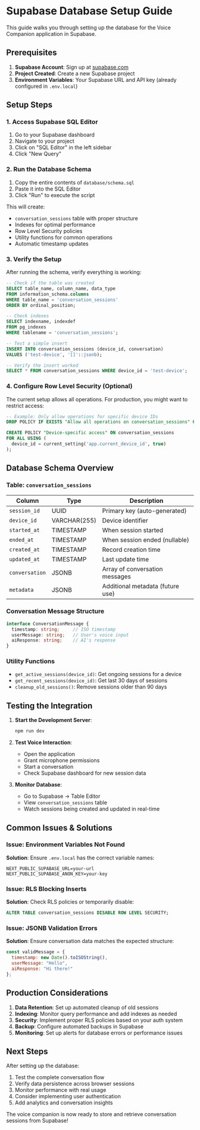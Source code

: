# Supabase Database Setup Guide

This guide walks you through setting up the database for the Voice Companion application in Supabase.

## Prerequisites

1. **Supabase Account**: Sign up at [supabase.com](https://supabase.com)
2. **Project Created**: Create a new Supabase project
3. **Environment Variables**: Your Supabase URL and API key (already configured in `.env.local`)

## Setup Steps

### 1. Access Supabase SQL Editor

1. Go to your Supabase dashboard
2. Navigate to your project
3. Click on "SQL Editor" in the left sidebar
4. Click "New Query"

### 2. Run the Database Schema

1. Copy the entire contents of `database/schema.sql`
2. Paste it into the SQL Editor
3. Click "Run" to execute the script

This will create:
- `conversation_sessions` table with proper structure
- Indexes for optimal performance
- Row Level Security policies
- Utility functions for common operations
- Automatic timestamp updates

### 3. Verify the Setup

After running the schema, verify everything is working:

```sql
-- Check if the table was created
SELECT table_name, column_name, data_type 
FROM information_schema.columns 
WHERE table_name = 'conversation_sessions'
ORDER BY ordinal_position;

-- Check indexes
SELECT indexname, indexdef 
FROM pg_indexes 
WHERE tablename = 'conversation_sessions';

-- Test a simple insert
INSERT INTO conversation_sessions (device_id, conversation) 
VALUES ('test-device', '[]'::jsonb);

-- Verify the insert worked
SELECT * FROM conversation_sessions WHERE device_id = 'test-device';
```

### 4. Configure Row Level Security (Optional)

The current setup allows all operations. For production, you might want to restrict access:

```sql
-- Example: Only allow operations for specific device IDs
DROP POLICY IF EXISTS "Allow all operations on conversation_sessions" ON conversation_sessions;

CREATE POLICY "Device-specific access" ON conversation_sessions
FOR ALL USING (
  device_id = current_setting('app.current_device_id', true)
);
```

## Database Schema Overview

### Table: `conversation_sessions`

| Column | Type | Description |
|--------|------|-------------|
| `session_id` | UUID | Primary key (auto-generated) |
| `device_id` | VARCHAR(255) | Device identifier |
| `started_at` | TIMESTAMP | When session started |
| `ended_at` | TIMESTAMP | When session ended (nullable) |
| `created_at` | TIMESTAMP | Record creation time |
| `updated_at` | TIMESTAMP | Last update time |
| `conversation` | JSONB | Array of conversation messages |
| `metadata` | JSONB | Additional metadata (future use) |

### Conversation Message Structure

```typescript
interface ConversationMessage {
  timestamp: string;     // ISO timestamp
  userMessage: string;   // User's voice input
  aiResponse: string;    // AI's response
}
```

### Utility Functions

- `get_active_sessions(device_id)`: Get ongoing sessions for a device
- `get_recent_sessions(device_id)`: Get last 30 days of sessions
- `cleanup_old_sessions()`: Remove sessions older than 90 days

## Testing the Integration

1. **Start the Development Server**:
   ```bash
   npm run dev
   ```

2. **Test Voice Interaction**:
   - Open the application
   - Grant microphone permissions
   - Start a conversation
   - Check Supabase dashboard for new session data

3. **Monitor Database**:
   - Go to Supabase → Table Editor
   - View `conversation_sessions` table
   - Watch sessions being created and updated in real-time

## Common Issues & Solutions

### Issue: Environment Variables Not Found
**Solution**: Ensure `.env.local` has the correct variable names:
```
NEXT_PUBLIC_SUPABASE_URL=your-url
NEXT_PUBLIC_SUPABASE_ANON_KEY=your-key
```

### Issue: RLS Blocking Inserts
**Solution**: Check RLS policies or temporarily disable:
```sql
ALTER TABLE conversation_sessions DISABLE ROW LEVEL SECURITY;
```

### Issue: JSONB Validation Errors
**Solution**: Ensure conversation data matches the expected structure:
```javascript
const validMessage = {
  timestamp: new Date().toISOString(),
  userMessage: "Hello",
  aiResponse: "Hi there!"
};
```

## Production Considerations

1. **Data Retention**: Set up automated cleanup of old sessions
2. **Indexing**: Monitor query performance and add indexes as needed
3. **Security**: Implement proper RLS policies based on your auth system
4. **Backup**: Configure automated backups in Supabase
5. **Monitoring**: Set up alerts for database errors or performance issues

## Next Steps

After setting up the database:

1. Test the complete conversation flow
2. Verify data persistence across browser sessions
3. Monitor performance with real usage
4. Consider implementing user authentication
5. Add analytics and conversation insights

The voice companion is now ready to store and retrieve conversation sessions from Supabase!
